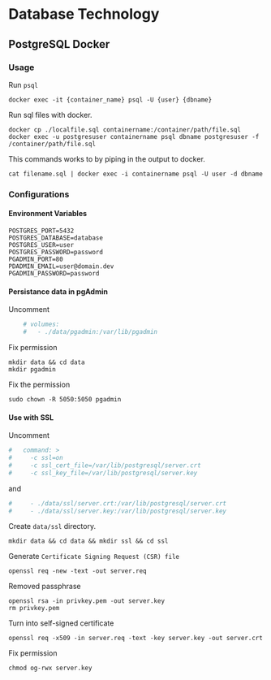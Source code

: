 # Database Technology

## PostgreSQL Docker

### Usage

Run `psql`

```
docker exec -it {container_name} psql -U {user} {dbname}
```

Run sql files with docker.

```
docker cp ./localfile.sql containername:/container/path/file.sql
docker exec -u postgresuser containername psql dbname postgresuser -f /container/path/file.sql
```

This commands works to by piping in the output to docker.

```
cat filename.sql | docker exec -i containername psql -U user -d dbname
```

### Configurations

#### Environment Variables

```
POSTGRES_PORT=5432
POSTGRES_DATABASE=database
POSTGRES_USER=user
POSTGRES_PASSWORD=password
PGADMIN_PORT=80
PDADMIN_EMAIL=user@domain.dev
PGADMIN_PASSWORD=password
```

#### Persistance data in pgAdmin

Uncomment

```yml
    # volumes:
    #   - ./data/pgadmin:/var/lib/pgadmin
```
Fix permission

```
mkdir data && cd data
mkdir pgadmin
```

Fix the permission

```
sudo chown -R 5050:5050 pgadmin
```

#### Use with SSL

Uncomment

```yml
#   command: >
#     -c ssl=on
#     -c ssl_cert_file=/var/lib/postgresql/server.crt
#     -c ssl_key_file=/var/lib/postgresql/server.key
```

and

```yml
#     - ./data/ssl/server.crt:/var/lib/postgresql/server.crt
#     - ./data/ssl/server.key:/var/lib/postgresql/server.key
```

Create `data/ssl` directory.

```
mkdir data && cd data && mkdir ssl && cd ssl
```

Generate `Certificate Signing Request (CSR) file`

```
openssl req -new -text -out server.req
```

Removed passphrase

```
openssl rsa -in privkey.pem -out server.key
rm privkey.pem
```

Turn into self-signed certificate

```
openssl req -x509 -in server.req -text -key server.key -out server.crt
```

Fix permission

```
chmod og-rwx server.key
```
